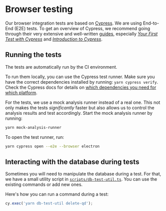 # Browser testing

Our browser integration tests are based on [Cypress](https://www.cypress.io/). We are using End-to-End (E2E) tests. To get an overview of Cypress, we recommend going through their very extensive and well-written [guides](https://docs.cypress.io/guides/overview/why-cypress), especially *[Your First Test with Cypress](https://docs.cypress.io/guides/end-to-end-testing/writing-your-first-end-to-end-test)* and *[Introduction to Cypress](https://docs.cypress.io/guides/core-concepts/introduction-to-cypress)*.

## Running the tests

The tests are automatically run by the CI environment.

To run them locally, you can use the Cypress test runner. Make sure you have the correct dependencies installed by running: `yarn cypress verify`. Check the Cypress docs for details on [which dependencies you need for which platform](https://docs.cypress.io/guides/getting-started/installing-cypress#System-requirements).

For the tests, we use a mock analysis runner instead of a real one. This not only makes the tests *significantly* faster but also allows us to control the analysis results and test accordingly. Start the mock analysis runner by running:

```sh
yarn mock-analysis-runner
```

To open the test runner, run:

```sh
yarn cypress open --e2e --browser electron
```

## Interacting with the database during tests

Sometimes you will need to manipulate the database during a test. For that, we have a small utility script in [`scripts/db-test-util.ts`](/scripts/db-test-util.ts). You can use the existing commands or add new ones.

Here's how you can run a command during a test:

```ts
cy.exec('yarn db-test-util delete-qd');
```
